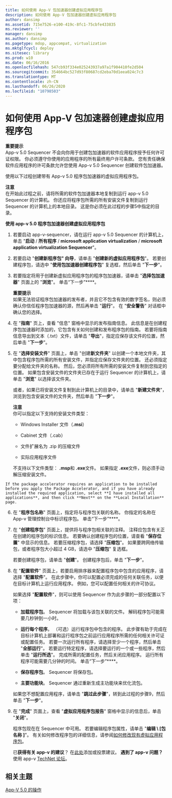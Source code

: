 ```yaml
---
title: 如何使用 App-V 包加速器创建虚拟应用程序包
description: 如何使用 App-V 包加速器创建虚拟应用程序包
author: dansimp
ms.assetid: 715e7526-e100-419c-8fc1-75cbfe433835
ms.reviewer: ''
manager: dansimp
ms.author: dansimp
ms.pagetype: mdop, appcompat, virtualization
ms.mktglfcycl: deploy
ms.sitesec: library
ms.prod: w10
ms.date: 06/16/2016
ms.openlocfilehash: 547cb93f334e025243937a97a1f904410fe2d504
ms.sourcegitcommit: 354664bc527d93f80687cd2eba70d1eea024c7c3
ms.translationtype: MT
ms.contentlocale: zh-CN
ms.lasthandoff: 06/26/2020
ms.locfileid: "10798503"
---
```

# 如何使用 App-V 包加速器创建虚拟应用程序包


**重要提示**  
App-v 5.0 Sequencer 不会向你用于创建包加速器的软件应用程序授予任何许可证权限。 你必须遵守你使用的应用程序的所有最终用户许可条款。 您有责任确保软件应用程序的许可条款允许您使用 App-v 5.0 Sequencer 创建软件包加速器。



使用以下过程创建带有 App-v 5.0 程序包加速器的虚拟应用程序包。

**注意**  
在开始此过程之前，请将所需的软件包加速器本地复制到运行 app-v 5.0 Sequencer 的计算机。 你还应将程序包所需的所有安装文件复制到运行 Sequencer 的计算机上的本地目录。 这是你必须在此过程的步骤5中指定的目录。



**使用 app-v 5.0 程序包加速器创建虚拟应用程序包**

1.  若要启动 app-v-sequencer，请在运行 app-v 5.0 Sequencer 的计算机上，单击 "**启动**  /  **所有程序**  /  **microsoft application virtualization**  /  **microsoft application virtualization Sequencer**"。

2.  若要启动 "**创建新程序包" 向导**，请单击 "**创建新的虚拟应用程序包**"。 若要创建程序包，请选中 "**使用包加速器创建程序包**" 复选框，然后单击 "**下一步**"。

3.  若要指定将用于创建新虚拟应用程序包的程序包加速器，请单击 "**选择包加速器**" 页面上的 "**浏览**"。 单击“下一步”****。

    **重要提示**  
    如果无法验证程序包加速器的发布者，并且它不包含有效的数字签名，则必须确认你信任程序包加速器的源，然后再单击 "**运行**"。 在 "**安全警告**" 对话框中确认您的选择。



4.  在 "**指南**" 页上，查看 "信息" 窗格中显示的发布指南信息。 此信息是在创建程序包加速器时添加的，它包含有关如何创建和发布程序包的指南。 若要将指南信息导出到文本（.txt）文件，请单击 "**导出**"，指定应保存该文件的位置，然后单击 "**下一步**"。

5.  在 "**选择安装文件**" 页面上，单击 "创建**新文件夹**" 以创建一个本地文件夹，其中包含程序包所需的所有安装文件，并指定应保存文件夹的位置。 还必须指定要分配给文件夹的名称。 然后，您必须将所有所需的安装文件复制到您指定的位置。 如果包含安装文件的文件夹已存在于运行 Sequencer 的计算机上，请单击 "**浏览**" 以选择该文件夹。

    或者，如果已将安装文件复制到此计算机上的目录中，请单击 "**新建文件夹**"，浏览到包含安装文件的文件夹，然后单击 "**下一步**"。

    **注意**  
    你可以指定以下支持的安装文件类型：

    -   Windows Installer 文件（**.msi**）

    -   Cabinet 文件（.cab）

    -   文件扩展名为 .zip 的压缩文件

    -   实际应用程序文件

    不支持以下文件类型： **.msp**和 **.exe**文件。 如果指定 **.exe**文件，则必须手动解压缩安装文件。



~~~
If the package accelerator requires an application to be installed before you apply the Package Accelerator, and if you have already installed the required application, select **I have installed all applications**, and then click **Next** on the **Local Installation** page.
~~~

6. 在 "**程序包名称**" 页面上，指定将与程序包关联的名称。 你指定的名称在 App-v 管理控制台中标识程序包。 单击“下一步”****。

7. 在 "**创建程序包**" 页面上，提供将与程序包相关联的注释。 注释应包含有关正在创建的程序包的标识信息。 若要确认创建程序包的位置，请查看 "**保存位置**" 中显示的信息。 若要压缩程序包，请选择 "**压缩包**"。 如果要跨网络传输包，或者程序包大小超过 4 GB，请选中 "**压缩包**" 复选框。

   若要创建程序包，请单击 "**创建**"。 创建程序包后，单击 "**下一步**"。

8. 在 "**配置软件**" 页面上，若要启用排序器来配置程序包中包含的应用程序，请选择 "**配置软件**"。 在此步骤中，你可以配置必须完成的任何关联任务，以便在目标计算机上运行应用程序。 例如，您可以配置任何相关的许可协议。

   如果选择 "**配置软件**"，则可以使用 Sequencer 作为此步骤的一部分配置以下项：

   -   **加载程序包**。 Sequencer 将加载与该包关联的文件。 解码程序包可能需要几秒钟到一小时。

   -   **运行每个程序**。 （可选）运行程序包中包含的程序。 此步骤有助于完成在目标计算机上部署和运行程序包之前运行应用程序所需的任何相关许可证或配置任务。 若要一次运行所有程序，请选择至少一个程序，然后单击 "**全部运行**"。 若要运行特定程序，请选择要运行的一个或一些程序，然后单击 "**运行所选**"。 完成所需的配置任务，然后关闭应用程序。 运行所有程序可能需要几分钟的时间。 单击“下一步”****。

   -   **保存程序包**。 Sequencer 将保存包。

   -   **主要功能块**。 Sequencer 通过重新生成主功能块来优化流包。

   如果您不想配置应用程序，请单击 "**跳过此步骤**"，转到此过程的步骤9，然后单击 "**下一步**"。

9. 在 "**完成**" 页面上，查看 "**虚拟应用程序包报告**" 窗格中显示的信息后，单击 "**关闭**"。

   程序包现在在 Sequencer 中可用。 若要编辑程序包属性，请单击 "**编辑 \ [包名称 \]**"。 有关如何修改程序包的详细信息，请参阅[如何修改现有虚拟应用程序包](how-to-modify-an-existing-virtual-application-package-beta.md)。

   已**获得有关 app-v 的建议**？ 在[此处](http://appv.uservoice.com/forums/280448-microsoft-application-virtualization)添加或投票建议。 **遇到了 app-v 问题？** 使用 app-v [TechNet 论坛](https://social.technet.microsoft.com/Forums/home?forum=mdopappv)。

## 相关主题


[App-V 5.0 的操作](operations-for-app-v-50.md)










